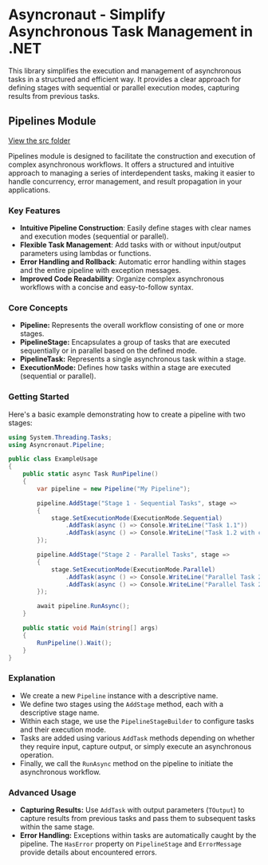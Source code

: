 # Asyncronaut - Simplify Asynchronous Task Management in .NET

This library simplifies the execution and management of asynchronous tasks in a structured and efficient way. It provides a clear approach for defining stages with sequential or parallel execution modes, capturing results from previous tasks.

## Pipelines Module

[View the src folder](https://github.com/brunofreitasv/asyncronaut/tree/master/src/Asyncronaut/Pipeline)

Pipelines module is designed to facilitate the construction and execution of complex asynchronous workflows. It offers a structured and intuitive approach to managing a series of interdependent tasks, making it easier to handle concurrency, error management, and result propagation in your applications.

### Key Features

- **Intuitive Pipeline Construction**: Easily define stages with clear names and execution modes (sequential or parallel).
- **Flexible Task Management**: Add tasks with or without input/output parameters using lambdas or functions.
- **Error Handling and Rollback**: Automatic error handling within stages and the entire pipeline with exception messages.
- **Improved Code Readability**: Organize complex asynchronous workflows with a concise and easy-to-follow syntax.

### Core Concepts

- **Pipeline:** Represents the overall workflow consisting of one or more stages.
- **PipelineStage:** Encapsulates a group of tasks that are executed sequentially or in parallel based on the defined mode.
- **PipelineTask:** Represents a single asynchronous task within a stage.
- **ExecutionMode:** Defines how tasks within a stage are executed (sequential or parallel).

### Getting Started

Here's a basic example demonstrating how to create a pipeline with two stages:

```csharp
using System.Threading.Tasks;
using Asyncronaut.Pipeline;

public class ExampleUsage
{
    public static async Task RunPipeline()
    {
        var pipeline = new Pipeline("My Pipeline");

        pipeline.AddStage("Stage 1 - Sequential Tasks", stage =>
        {
            stage.SetExecutionMode(ExecutionMode.Sequential)
                .AddTask(async () => Console.WriteLine("Task 1.1"))
                .AddTask(async () => Console.WriteLine("Task 1.2 with captured value from previous task"));
        });

        pipeline.AddStage("Stage 2 - Parallel Tasks", stage =>
        {
            stage.SetExecutionMode(ExecutionMode.Parallel)
                .AddTask(async () => Console.WriteLine("Parallel Task 2.1"))
                .AddTask(async () => Console.WriteLine("Parallel Task 2.2"));
        });

        await pipeline.RunAsync();
    }

    public static void Main(string[] args)
    {
        RunPipeline().Wait();
    }
}
```

### Explanation

- We create a new `Pipeline` instance with a descriptive name.
- We define two stages using the `AddStage` method, each with a descriptive stage name.
- Within each stage, we use the `PipelineStageBuilder` to configure tasks and their execution mode.
- Tasks are added using various `AddTask` methods depending on whether they require input, capture output, or simply execute an asynchronous operation.
- Finally, we call the `RunAsync` method on the pipeline to initiate the asynchronous workflow.

### Advanced Usage

- **Capturing Results:** Use `AddTask` with output parameters (`TOutput`) to capture results from previous tasks and pass them to subsequent tasks within the same stage.
- **Error Handling:** Exceptions within tasks are automatically caught by the pipeline. The `HasError` property on `PipelineStage` and `ErrorMessage` provide details about encountered errors.